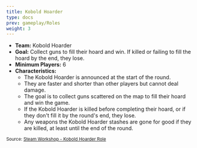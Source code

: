 ```yaml
---
title: Kobold Hoarder
type: docs
prev: gameplay/Roles
weight: 3
---
```


- **Team:** Kobold Hoarder
- **Goal:** Collect guns to fill their hoard and win. If killed or failing to fill the hoard by the end, they lose.
- **Minimum Players:** 6
- **Characteristics:**
  - The Kobold Hoarder is announced at the start of the round.
  - They are faster and shorter than other players but cannot deal damage.
  - The goal is to collect guns scattered on the map to fill their hoard and win the game.
  - If the Kobold Hoarder is killed before completing their hoard, or if they don't fill it by the round's end, they lose.
  - Any weapons the Kobold Hoarder stashes are gone for good if they are killed, at least until the end of the round.

<small>Source: [Steam Workshop - Kobold Hoarder Role](https://steamcommunity.com/sharedfiles/filedetails/?id=2730454615)</small>
